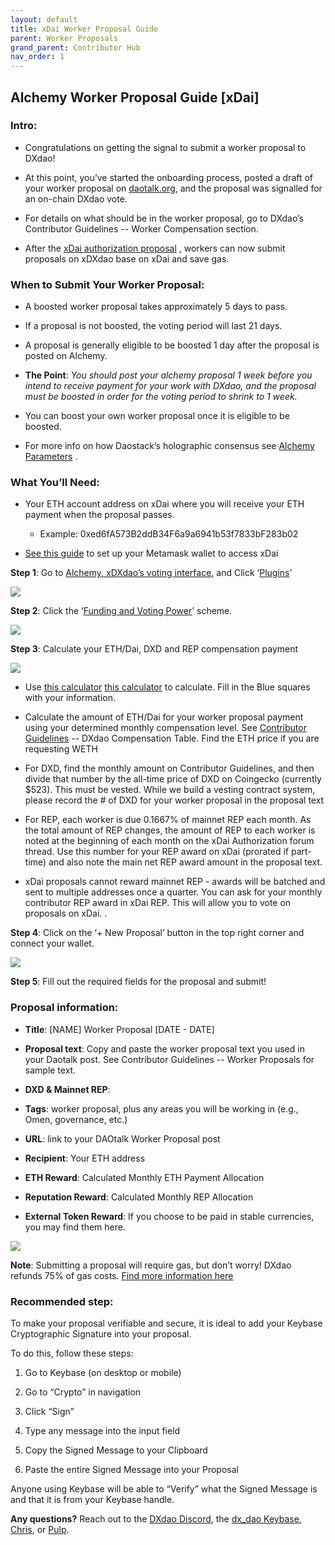 ```yaml
---
layout: default
title: xDai Worker Proposal Guide
parent: Worker Proposals
grand_parent: Contributor Hub
nav_order: 1
---
```


## Alchemy Worker Proposal Guide [xDai]

  

### Intro:

-   Congratulations on getting the signal to submit a worker proposal to DXdao!
    
-   At this point, you’ve started the onboarding process, posted a draft of your worker proposal on [daotalk.org](https://daotalk.org), and the proposal was signalled for an on-chain DXdao vote.
    
-   For details on what should be in the worker proposal, go to DXdao’s Contributor Guidelines -- Worker Compensation section.
    
-   After the <a href="https://alchemy.daostack.io/dao/0x519b70055af55a007110b4ff99b0ea33071c720a/proposal/0x2a4f24200eb1ef626e9aea29bad2494689f979c00c6fff17b5b0cd38712be426" target="_blank">xDai authorization proposal</a> , workers can now submit proposals on xDXdao base on xDai and save gas.
    
### When to Submit Your Worker Proposal:

-   A boosted worker proposal takes approximately 5 days to pass.
    
-   If a proposal is not boosted, the voting period will last 21 days.
    
-   A proposal is generally eligible to be boosted 1 day after the proposal is posted on Alchemy.
    
-   **The Point**:  *You should post your alchemy proposal 1 week before you intend to receive payment for your work with DXdao, and the proposal must be boosted in order for the voting period to shrink to 1 week.*
    
-   You can boost your own worker proposal once it is eligible to be boosted.
    
-   For more info on how Daostack’s holographic consensus see <a href="https://daostack.zendesk.com/hc/en-us/articles/360002000537-Genesis-Protocol-v0-2-Parameters-Explained" target="_blank">Alchemy Parameters</a> .
    

  

### What You’ll Need:

-   Your ETH account address on xDai where you will receive your ETH payment when the proposal passes.
    

	-   Example: 0xed6fA573B2ddB34F6a9a6941b53f7833bF283b02
    

-   <a href="https://www.xdaichain.com/for-users/wallets/metamask/metamask-setup" target="_blank">See this guide</a> to set up your Metamask wallet to access xDai
    

  

**Step 1**: Go to <a href="https://alchemy.daostack.io/dao/0xe716ec63c5673b3a4732d22909b38d779fa47c3f" target="_blank">Alchemy, xDXdao’s voting interface</a>, and Click ‘<a href="https://alchemy.daostack.io/dao/0xe716ec63c5673b3a4732d22909b38d779fa47c3f/schemes" target="_blank">Plugins</a>’

  
  

![](https://lh6.googleusercontent.com/3QiCZhU4ZsxlSMp0jXVrPbPoPzhWOJni4RjALjwO-Dp9WgB_W9c01Vb29VH_EZK4T5WIgEs-TuVq5Dm0hab7BbB8wXrhBpKcDOKNUBElMeY66UwSkDr4Dq8yL9gq8lp_lmKuMlVV)

**Step 2**: Click the ‘<a href="https://alchemy.daostack.io/dao/0xe716ec63c5673b3a4732d22909b38d779fa47c3f/scheme/0xd42eee8731e00be92c283377f38126269a004f3c12da32e9a87d72f197b0540c" target="_blank">Funding and Voting Power</a>’ scheme.

[![](https://lh3.googleusercontent.com/TYZo_8Tik0V2RQFpMUCbX0brzJsVLhuinSu796nJdi2jYLFvuv1g3WZFZhx8C71Szu3i4fu3mmsNN0jUuQZc1p7S41otSYaRzHrOsy30bqSocW5hg0xrQZ0yxqYW-m8gzzPqaUOi)](https://alchemy.daostack.io/dao/0x519b70055af55a007110b4ff99b0ea33071c720a/scheme/0x28d5c82734905e9708c4d1332ba6d4753ac04836a4fcf4c5451c2dc5d5d76237)

  

**Step 3**: Calculate your ETH/Dai, DXD and REP compensation payment

  

[![](https://lh3.googleusercontent.com/oHIEaPL8vNeFmzWeEYv0rnup97azxESOY3tPm1LHYkdzRbaWs17NflqwX6QiprZGRFUSbt0Q6i1qgFjsTrlJ9VsE4BECRNKxTWfiivV-AOS6BU5GvwotZLbfpANlgzlRx2lRkONd)](https://docs.google.com/spreadsheets/d/18K5jVn8HmwQZ9Ve48S90vQAYklIm0heKTTDGHfWXc5s/edit?usp=sharing)

-   Use <a href="" target="_blank">this calculator</a> [this calculator](https://docs.google.com/spreadsheets/d/18K5jVn8HmwQZ9Ve48S90vQAYklIm0heKTTDGHfWXc5s/edit?usp=sharing) to calculate. Fill in the Blue squares with your information.
    
-   Calculate the amount of ETH/Dai for your worker proposal payment using your determined monthly compensation level. See [Contributor Guidelines](https://gateway.pinata.cloud/ipfs/QmXwDuxLzMdyg3eEsYM95BJscFrHECsTaKaSRJxjK3njqv/DXdao%20Contributor%20Guidelines.pdf) -- DXdao Compensation Table. Find the ETH price if you are requesting WETH
    
-   For DXD, find the monthly amount on Contributor Guidelines, and then divide that number by the all-time price of DXD on Coingecko (currently $523). This must be vested. While we build a vesting contract system, please record the # of DXD for your worker proposal in the proposal text
    
-   For REP, each worker is due 0.1667% of mainnet REP each month. As the total amount of REP changes, the amount of REP to each worker is noted at the beginning of each month on the xDai Authorization forum thread. Use this number for your REP award on xDai (prorated if part-time) and also note the main net REP award amount in the proposal text.
    
-   xDai proposals cannot reward mainnet REP - awards will be batched and sent to multiple addresses once a quarter. You can ask for your monthly contributor REP award in xDai REP. This will allow you to vote on proposals on xDai. .
    

  

**Step 4**: Click on the ‘+ New Proposal’ button in the top right corner and connect your wallet.

  

![](https://lh3.googleusercontent.com/RnkZK-NKPjiRqLpm2Xd11_iP_ZwO78HqhOO4b195RrnjuPpQTfKpvGxe0ntAJhLxvgrbNS2JuJeH8A4piXkDTXbVDqIOxkgbdE1ScJc-DK361X5B2t_03DJkdp7EIwSdHIgmathS)

  

**Step 5**: Fill out the required fields for the proposal and submit!

  

### Proposal information:

-   **Title**: [NAME] Worker Proposal [DATE - DATE]
    
-   **Proposal text**: Copy and paste the worker proposal text you used in your Daotalk post. See Contributor Guidelines -- Worker Proposals for sample text.
    
-   **DXD & Mainnet REP**:
    
-   **Tags**: worker proposal, plus any areas you will be working in (e.g., Omen, governance, etc.)
    
-   **URL**: link to your DAOtalk Worker Proposal post
    
-   **Recipient**: Your ETH address
    
-   **ETH Reward**: Calculated Monthly ETH Payment Allocation
    
-   **Reputation Reward**: Calculated Monthly REP Allocation
    
-  **External Token Reward**: If you choose to be paid in stable currencies, you may find them here.
  

![](https://lh6.googleusercontent.com/NSJwa2BCStWetNI35H_4SFeqBd4_mvfAzo_7-4Sd_bShAsZHzvZnBetwn9oeWGQ25jIPoNfeIOnWUy8lKY24JVpN82OXsARhNrk9SXA4DcjeF3miOV2Hcr89gn0Z0p9pQ0QVpC0F)

  
  

**Note**: Submitting a proposal will require gas, but don’t worry! DXdao refunds 75% of gas costs. [Find more information here](https://daotalk.org/t/dxdao-governance-refunds-round-2/2361)

  

### Recommended step:  
  
To make your proposal verifiable and secure, it is ideal to add your Keybase Cryptographic Signature into your proposal.

To do this, follow these steps:

1.  Go to Keybase (on desktop or mobile)
    
2.  Go to “Crypto” in navigation
    
3.  Click “Sign”
    
4.  Type any message into the input field
    
5.  Copy the Signed Message to your Clipboard
    
6.  Paste the entire Signed Message into your Proposal
    
Anyone using Keybase will be able to “Verify” what the Signed Message is and that it is from your Keybase handle.

**Any questions?** Reach out to the [DXdao Discord](https://discord.gg/4QXEJQkvHH), the [dx_dao Keybase](https://keybase.io/team/dx_dao), [Chris](https://daotalk.org/u/Powers), or [Pulp](https://daotalk.org/u/pulpmachina/summary).